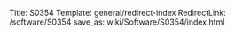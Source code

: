 Title: S0354
Template: general/redirect-index
RedirectLink: /software/S0354
save_as: wiki/Software/S0354/index.html